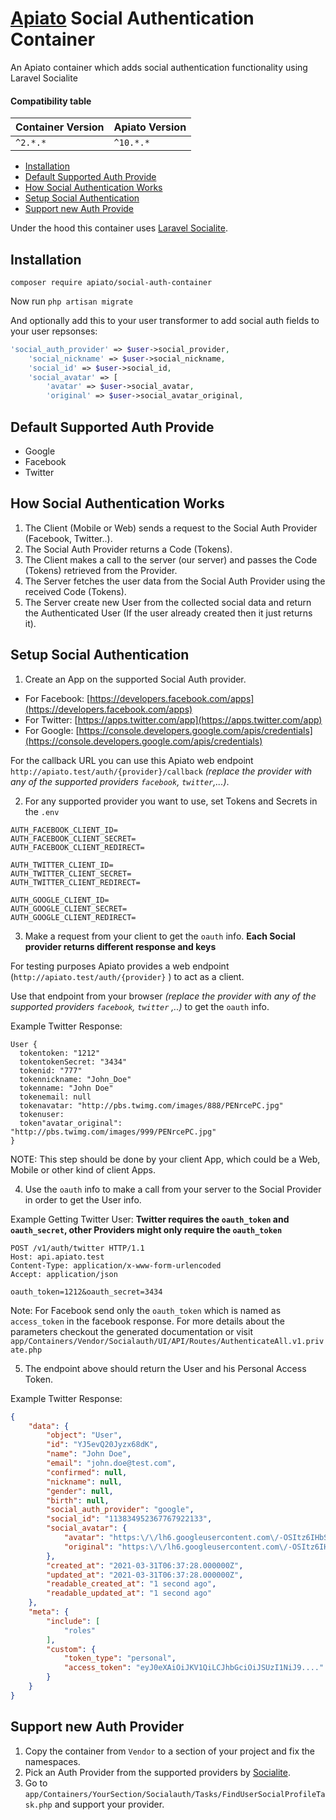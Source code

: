 # [Apiato](https://github.com/apiato/apiato) Social Authentication Container

An Apiato container which adds social authentication functionality using Laravel
Socialite

#### Compatibility table

| Container Version  | Apiato Version|
| -------------------|---------------|
| `^2.*.*`           | `^10.*.*`     |

- [Installation](#installation)
- [Default Supported Auth Provide](#default-supported-auth-provide)
- [How Social Authentication Works](#how-social-authentication-works)
- [Setup Social Authentication](#Setup-Social-Authentication)
- [Support new Auth Provide](#support-new-auth-provide)

Under the hood this container uses [Laravel Socialite](https://github.com/laravel/socialite).

<a name="installation"></a>

## Installation

```
composer require apiato/social-auth-container
```
Now run `php artisan migrate`

And optionally add this to your user transformer to add social auth fields to your user repsonses:
```php
'social_auth_provider' => $user->social_provider,
    'social_nickname' => $user->social_nickname,
    'social_id' => $user->social_id,
    'social_avatar' => [
        'avatar' => $user->social_avatar,
        'original' => $user->social_avatar_original,
```


<a name="default-supported-auth-provide"></a>

## Default Supported Auth Provide

* Google
* Facebook
* Twitter

<a name="how-social-authentication-works"></a>

## How Social Authentication Works

1. The Client (Mobile or Web) sends a request to the Social Auth Provider (Facebook, Twitter..).
2. The Social Auth Provider returns a Code (Tokens).
3. The Client makes a call to the server (our server) and passes the Code (Tokens) retrieved from the Provider.
4. The Server fetches the user data from the Social Auth Provider using the received Code (Tokens).
5. The Server create new User from the collected social data and return the Authenticated User (If the user already
   created then it just returns it).

<a name="Setup-Social-Authentication"></a>

## Setup Social Authentication

1) Create an App on the supported Social Auth provider.

- For Facebook: [https://developers.facebook.com/apps](https://developers.facebook.com/apps)
- For Twitter: [https://apps.twitter.com/app](https://apps.twitter.com/app)
- For
  Google: [https://console.developers.google.com/apis/credentials](https://console.developers.google.com/apis/credentials)

For the callback URL you can use this Apiato web endpoint `http://apiato.test/auth/{provider}/callback` *(replace the
provider with any of the supported providers `facebook`, `twitter`,...)*.

2) For any supported provider you want to use, set Tokens and Secrets in the `.env`
```
AUTH_FACEBOOK_CLIENT_ID=
AUTH_FACEBOOK_CLIENT_SECRET=
AUTH_FACEBOOK_CLIENT_REDIRECT=

AUTH_TWITTER_CLIENT_ID=
AUTH_TWITTER_CLIENT_SECRET=
AUTH_TWITTER_CLIENT_REDIRECT=

AUTH_GOOGLE_CLIENT_ID=
AUTH_GOOGLE_CLIENT_SECRET=
AUTH_GOOGLE_CLIENT_REDIRECT=
```

3) Make a request from your client to get the `oauth` info. **Each Social provider returns different response and keys**

For testing purposes Apiato provides a web endpoint (`http://apiato.test/auth/{provider}` ) to act as a client.

Use that endpoint from your browser *(replace the provider with any of the supported providers `facebook`, `twitter`
,..)* to get the `oauth` info.

Example Twitter Response:

```text
User {
  tokentoken: "1212"
  tokentokenSecret: "3434"
  tokenid: "777"
  tokennickname: "John_Doe"
  tokenname: "John Doe"
  tokenemail: null
  tokenavatar: "http://pbs.twimg.com/images/888/PENrcePC.jpg"
  tokenuser:
  token"avatar_original": "http://pbs.twimg.com/images/999/PENrcePC.jpg"
}
```

NOTE: This step should be done by your client App, which could be a Web, Mobile or other kind of client Apps.

4) Use the `oauth` info to make a call from your server to the Social Provider in order to get the User info.

Example Getting Twitter User: **Twitter requires the `oauth_token` and `oauth_secret`, other Providers might only
require the `oauth_token`**

```text
POST /v1/auth/twitter HTTP/1.1
Host: api.apiato.test
Content-Type: application/x-www-form-urlencoded
Accept: application/json

oauth_token=1212&oauth_secret=3434
```

Note: For Facebook send only the `oauth_token` which is named as `access_token` in the facebook response. For more
details about the parameters checkout the generated documentation or
visit `app/Containers/Vendor/Socialauth/UI/API/Routes/AuthenticateAll.v1.private.php`

5) The endpoint above should return the User and his Personal Access Token.

Example Twitter Response:

```json
{
    "data": {
        "object": "User",
        "id": "YJ5evQ20Jyzx68dK",
        "name": "John Doe",
        "email": "john.doe@test.com",
        "confirmed": null,
        "nickname": null,
        "gender": null,
        "birth": null,
        "social_auth_provider": "google",
        "social_id": "113834952367767922133",
        "social_avatar": {
            "avatar": "https:\/\/lh6.googleusercontent.com\/-OSItz6IHbSw\/AAA\/AMZuucltEs\/s96-c\/photo.jpg",
            "original": "https:\/\/lh6.googleusercontent.com\/-OSItz6IHbSw\/AAA\/AMZuucltEs\/s96-c\/photo.jpg",
        },
        "created_at": "2021-03-31T06:37:28.000000Z",
        "updated_at": "2021-03-31T06:37:28.000000Z",
        "readable_created_at": "1 second ago",
        "readable_updated_at": "1 second ago"
    },
    "meta": {
        "include": [
            "roles"
        ],
        "custom": {
            "token_type": "personal",
            "access_token": "eyJ0eXAiOiJKV1QiLCJhbGciOiJSUzI1NiJ9...."
        }
    }
}
```

<a name="support-new-auth-provide"></a>

## Support new Auth Provider

1) Copy the container from `Vendor` to a section of your project and fix the namespaces.
2) Pick an Auth Provider from the supported providers by [Socialite](https://socialiteproviders.github.io/).
2) Go to `app/Containers/YourSection/Socialauth/Tasks/FindUserSocialProfileTask.php` and support your provider.
